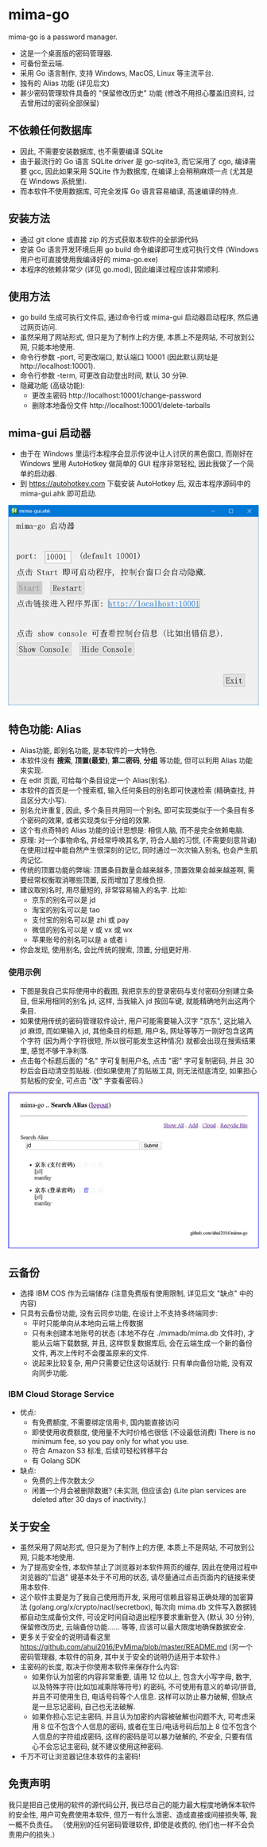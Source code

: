 # mima-go
 mima-go is a password manager.
 
 - 这是一个桌面版的密码管理器.
 - 可备份至云端.
 - 采用 Go 语言制作, 支持 Windows, MacOS, Linux 等主流平台.
 - 独有的 Alias 功能 (详见后文)
 - 甚少密码管理软件具备的 "保留修改历史" 功能 (修改不用担心覆盖旧资料, 过去曾用过的密码全部保留)
 
## 不依赖任何数据库
 
- 因此, 不需要安装数据库, 也不需要编译 SQLite
- 由于最流行的 Go 语言 SQLite driver 是 go-sqlite3, 而它采用了 cgo, 编译需要 gcc, 
   因此如果采用 SQLite 作为数据库, 在编译上会稍稍麻烦一点 (尤其是在 Windows 系统里).
- 而本软件不使用数据库, 可完全发挥 Go 语言容易编译, 高速编译的特点.

## 安装方法

- 通过 git clone 或直接 zip 的方式获取本软件的全部源代码
- 安装 Go 语言开发环境后用 go build 命令编译即可生成可执行文件
  (Windows 用户也可直接使用我编译好的 mima-go.exe)
- 本程序的依赖非常少 (详见 go.mod), 因此编译过程应该非常顺利.

## 使用方法

- go build 生成可执行文件后, 通过命令行或 mima-gui 启动器启动程序, 然后通过网页访问.
- 虽然采用了网站形式, 但只是为了制作上的方便, 本质上不是网站, 不可放到公网, 只能本地使用.
- 命令行参数 -port, 可更改端口, 默认端口 10001 (因此默认网址是 http://localhost:10001).
- 命令行参数 -term, 可更改自动登出时间, 默认 30 分钟.
- 隐藏功能 (高级功能):
  - 更改主密码 http://localhost:10001/change-password
  - 删除本地备份文件 http://localhost:10001/delete-tarballs

## mima-gui 启动器

- 由于在 Windows 里运行本程序会显示传说中让人讨厌的黑色窗口, 而刚好在 Windows 里用 AutoHotkey
  做简单的 GUI 程序非常轻松, 因此我做了一个简单的启动器.
- 到 https://autohotkey.com 下载安装 AutoHotkey 后, 双击本程序源码中的 mima-gui.ahk 即可启动.

![mima-gui](screenshot.jpg)

## 特色功能: Alias

- Alias功能, 即别名功能, 是本软件的一大特色.
- 本软件没有 **搜索**, **顶置(最爱)**, **第二密码**, **分组** 等功能, 但可以利用 Alias 功能来实现.
- 在 edit 页面, 可给每个条目设定一个 Alias(别名).
- 本软件的首页是一个搜索框, 输入任何条目的别名即可快速检索 (精确查找, 并且区分大小写).
- 别名允许重复, 因此, 多个条目共用同一个别名, 即可实现类似于一个条目有多个密码的效果, 或者实现类似于分组的效果.
- 这个有点奇特的 Alias 功能的设计思想是: 相信人脑, 而不是完全依赖电脑.
- 原理: 对一个事物命名, 并经常呼唤其名字, 符合人脑的习惯, (不需要刻意背诵)在使用过程中能自然产生很深刻的记忆,
  同时通过一次次输入别名, 也会产生肌肉记忆.
- 传统的顶置功能的弊端: 顶置条目数量会越来越多, 顶置效果会越来越差啊, 需要经常权衡取消哪些顶置,
  反而增加了思维负担.
- 建议取别名时, 用尽量短的, 非常容易输入的名字. 比如:
  - 京东的别名可以是 jd
  - 淘宝的别名可以是 tao
  - 支付宝的别名可以是 zhi 或 pay
  - 微信的别名可以是 v 或 vx 或 wx
  - 苹果账号的别名可以是 a 或者 i
- 你会发现, 使用别名, 会比传统的搜索, 顶置, 分组更好用.

### 使用示例

- 下图是我自己实际使用中的截图, 我把京东的登录密码与支付密码分别建立条目, 但采用相同的别名 jd,
这样, 当我输入 jd 按回车键, 就能精确地列出这两个条目.
- 如果使用传统的密码管理软件设计, 用户可能需要输入汉字 "京东", 这比输入 jd 麻烦, 而如果输入 jd,
  其他条目的标题, 用户名, 网址等等万一刚好包含这两个字符 (因为两个字符很短, 所以很可能发生这种情况)
  就都会出现在搜索结果里, 感觉不够干净利落.
- 点击每个标题后面的 "名" 字可复制用户名, 点击 "密" 字可复制密码, 并且 30 秒后会自动清空剪贴板.
  (但如果使用了剪贴板工具, 则无法彻底清空, 如果担心剪贴板的安全, 可点击 "改" 字查看密码.) 

![jd.com use case](screenshot2.jpg)

## 云备份

- 选择 IBM COS 作为云端储存 (注意免费版有使用限制, 详见后文 "缺点" 中的内容)
- 只具有云备份功能, 没有云同步功能, 在设计上不支持多终端同步:
  - 平时只能单向从本地向云端上传数据
  - 只有未创建本地账号的状态 (本地不存在 ./mimadb/mima.db 文件时), 才能从云端下载数据, 
    并且, 这样恢复数据库后, 会在云端生成一个新的备份文件, 再次上传时不会覆盖原来的文件.
  - 说起来比较复杂, 用户只需要记住这句话就行: 只有单向备份功能, 没有双向同步功能.

### IBM Cloud Storage Service
- 优点:
  - 有免费额度, 不需要绑定信用卡, 国内能直接访问
  - 即使使用收费额度, 使用量不大时价格也很低 (不设最低消费)
    There is no minimum fee, so you pay only for what you use.
  - 符合 Amazon S3 标准, 后续可轻松转移平台
  - 有 Golang SDK
- 缺点:
  - 免费的上传次数太少
  - 闲置一个月会被删除数据? (未实测, 但应该会)
    (Lite plan services are deleted after 30 days of inactivity.)

## 关于安全

- 虽然采用了网站形式, 但只是为了制作上的方便, 本质上不是网站, 不可放到公网, 只能本地使用.
- 为了提高安全性, 本软件禁止了浏览器对本软件网页的缓存, 因此在使用过程中浏览器的"后退"
  键基本处于不可用的状态, 请尽量通过点击页面内的链接来使用本软件.
- 这个软件主要是为了我自己使用而开发, 采用可信赖且容易正确处理的加密算法 (golang.org/x/crypto/nacl/secretbox),
  每次向 mima.db 文件写入数据钱都自动生成备份文件, 可设定时间自动退出程序要求重新登入 (默认 30 分钟),
  保留修改历史, 云端备份功能...... 等等, 应该可以最大限度地确保数据安全.
- 更多关于安全的说明请看这里 https://github.com/ahui2016/PyMima/blob/master/README.md 
  (另一个密码管理器, 本软件的前身, 其中关于安全的说明仍适用于本软件.)
- 主密码的长度, 取决于你使用本软件来保存什么内容:
  - 如果你认为加密的内容非常重要, 请用 12 位以上, 包含大小写字母, 数字, 以及特殊字符(比如加减乘除等符号)
    的密码, 不可使用有意义的单词/拼音, 并且不可使用生日, 电话号码等个人信息.
    这样可以防止暴力破解, 但缺点是一旦忘记密码, 自己也无法破解.
  - 如果你担心忘记主密码, 并且认为加密的内容被破解也问题不大, 可考虑采用 8 位不包含个人信息的密码,
    或者在生日/电话号码后加上 8 位不包含个人信息的字符组成密码, 这样的密码是可以暴力破解的, 不安全,
    只要有信心不会忘记主密码, 就不建议使用这种密码.
- 千万不可让浏览器记住本软件的主密码!
  
## 免责声明

我只是把自己使用的软件的源代码公开, 我已尽自己的能力最大程度地确保本软件的安全性, 
用户可免费使用本软件, 但万一有什么泄密、造成直接或间接损失等, 我一概不负责任。
（使用别的任何密码管理软件, 即使是收费的, 他们也一样不会负责用户的损失.）
